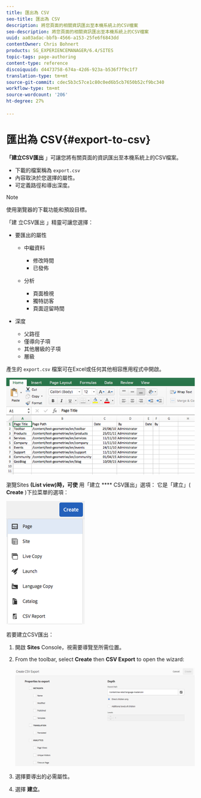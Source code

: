 ```yaml
---
title: 匯出為 CSV
seo-title: 匯出為 CSV
description: 將您頁面的相關資訊匯出至本機系統上的CSV檔案
seo-description: 將您頁面的相關資訊匯出至本機系統上的CSV檔案
uuid: aa03adac-bbfb-4566-a153-25fe6f6843dd
contentOwner: Chris Bohnert
products: SG_EXPERIENCEMANAGER/6.4/SITES
topic-tags: page-authoring
content-type: reference
discoiquuid: d4473758-674a-42d6-923a-b536f7f9c1f7
translation-type: tm+mt
source-git-commit: cdec5b3c57ce1c80c0ed6b5cb7650b52cf9bc340
workflow-type: tm+mt
source-wordcount: '206'
ht-degree: 27%

---
```



# 匯出為 CSV{#export-to-csv}

**「建立CSV匯出** 」可讓您將有關頁面的資訊匯出至本機系統上的CSV檔案。

* 下載的檔案稱為 `export.csv`
* 內容取決於您選擇的屬性。
* 可定義路徑和導出深度。

>[!NOTE]
>
>使用瀏覽器的下載功能和預設目標。

「建 立CSV匯出 」精靈可讓您選擇：

* 要匯出的屬性

   * 中繼資料

      * 修改時間
      * 已發佈
   * 分析

      * 頁面檢視
      * 獨特訪客
      * 頁面逗留時間


* 深度

   * 父路徑
   * 僅導向子項
   * 其他層級的子項
   * 層級

產生的 `export.csv` 檔案可在Excel或任何其他相容應用程式中開啟。

![chlimage_1-58](assets/chlimage_1-58.png)

瀏覽Sites **(List view)時，可使** 用「建立 **** CSV匯出」選項： 它是「建立」( **Create** )下拉菜單的選項：

![screen_shot_2018-03-21at154719](assets/screen_shot_2018-03-21at154719.png)

若要建立CSV匯出：

1. 開啟 **Sites** Console，視需要導覽至所需位置。
1. From the toolbar, select **Create** then **CSV Export** to open the wizard:

   ![screen_shot_2018-03-21at154758](assets/screen_shot_2018-03-21at154758.png)

1. 選擇要導出的必需屬性。
1. 選擇 **建立**。

